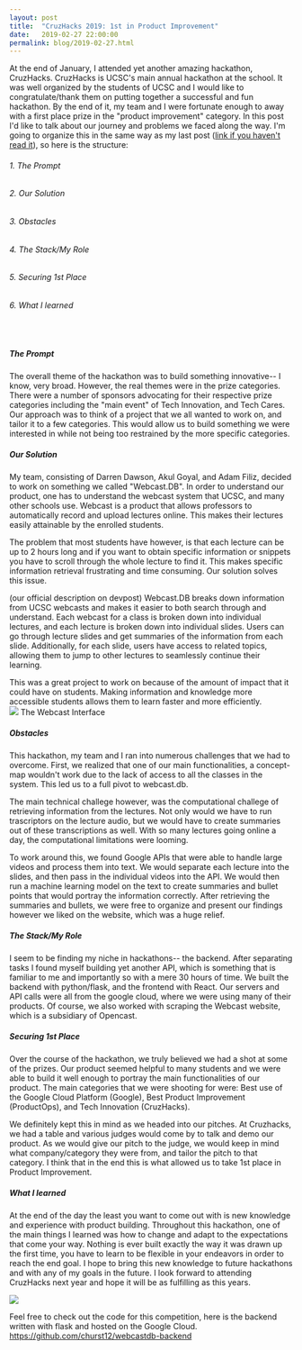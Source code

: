```yaml
---
layout: post
title:  "CruzHacks 2019: 1st in Product Improvement"
date:   2019-02-27 22:00:00
permalink: blog/2019-02-27.html
---
```

At the end of January, I attended yet another amazing hackathon, CruzHacks. CruzHacks is UCSC's main annual hackathon at the school. It was well organized by the students of UCSC and I would like to congratulate/thank them on putting together a successful and fun hackathon. By the end of it, my team and I were fortunate enough to away with a first place prize in the "product improvement" category. In this post I'd like to talk about our journey and problems we faced along the way. I'm going to organize this in the same way as my last post (<a href="http://collinhurst.com/blog/2018-11-06.html" target="_blank">link if you haven't read it</a>), so here is the structure:

###### 1. The Prompt
###### 2. Our Solution
###### 3. Obstacles
###### 4. The Stack/My Role
###### 5. Securing 1st Place
###### 6. What I learned
<br/>

##### The Prompt
The overall theme of the hackathon was to build something innovative-- I know, very broad. However, the real themes were in the prize categories. There were a number of sponsors advocating for their respective prize categories including the "main event" of Tech Innovation, and Tech Cares. Our approach was to think of a project that we all wanted to work on, and tailor it to a few categories. This would allow us to build something we were interested in while not being too restrained by the more specific categories.

##### Our Solution
My team, consisting of Darren Dawson, Akul Goyal, and Adam Filiz, decided to work on something we called "Webcast.DB". In order to understand our product, one has to understand the webcast system that UCSC, and many other schools use. Webcast is a product that allows professors to automatically record and upload lectures online. This makes their lectures easily attainable by the enrolled students. 

The problem that most students have however, is that each lecture can be up to 2 hours long and if you want to obtain specific information or snippets you have to scroll through the whole lecture to find it. This makes specific information retrieval frustrating and time consuming. Our solution solves this issue.

(our official description on devpost) Webcast.DB breaks down information from UCSC webcasts and makes it easier to both search through and understand. Each webcast for a class is broken down into individual lectures, and each lecture is broken down into individual slides. Users can go through lecture slides and get summaries of the information from each slide. Additionally, for each slide, users have access to related topics, allowing them to jump to other lectures to seamlessly continue their learning.

This was a great project to work on because of the amount of impact that it could have on students. Making information and knowledge more accessible students allows them to learn faster and more efficiently. 
<br/>
<img src="/assets/Opencast.jpg">
The Webcast Interface
<br/>
##### Obstacles
This hackathon, my team and I ran into numerous challenges that we had to overcome. First, we realized that one of our main functionalities, a concept-map wouldn't work due to the lack of access to all the classes in the system. This led us to a full pivot to webcast.db.

The main technical challege however, was the computational challege of retrieving information from the lectures. Not only would we have to run trascriptors on the lecture audio, but we would have to create summaries out of these transcriptions as well. With so many lectures going online a day, the computational limitations were looming.

To work around this, we found Google APIs that were able to handle large videos and process them into text. We would separate each lecture into the slides, and then pass in the individual videos into the API. We would then run a machine learning model on the text to create summaries and bullet points that would portray the information correctly. After retrieving the summaries and bullets, we were free to organize and present our findings however we liked on the website, which was a huge relief.

##### The Stack/My Role
I seem to be finding my niche in hackathons-- the backend. After separating tasks I found myself building yet another API, which is something that is familiar to me and importantly so with a mere 30 hours of time. We built the backend with python/flask, and the frontend with React. Our servers and API calls were all from the google cloud, where we were using many of their products. Of course, we also worked with scraping the Webcast website, which is a subsidiary of Opencast.

##### Securing 1st Place
Over the course of the hackathon, we truly believed we had a shot at some of the prizes. Our product seemed helpful to many students and we were able to build it well enough to portray the main functionalities of our product. The main categories that we were shooting for were: Best use of the Google Cloud Platform (Google), Best Product Improvement (ProductOps), and Tech Innovation (CruzHacks). 

We definitely kept this in mind as we headed into our pitches. At Cruzhacks, we had a table and various judges would come by to talk and demo our product. As we would give our pitch to the judge, we would keep in mind what company/category they were from, and tailor the pitch to that category. I think that in the end this is what allowed us to take 1st place in Product Improvement.

##### What I learned
At the end of the day the least you want to come out with is new knowledge and experience with product building. Throughout this hackathon, one of the main things I learned was how to change and adapt to the expectations that come your way. Nothing is ever built exactly the way it was drawn up the first time, you have to learn to be flexible in your endeavors in order to reach the end goal. I hope to bring this new knowledge to future hackathons and with any of my goals in the future. I look forward to attending CruzHacks next year and hope it will be as fulfilling as this years.


<img src="/assets/CruzHacks2019.jpg">

Feel free to check out the code for this competition, here is the backend written with flask and hosted on the Google Cloud. <br/>
<a href="https://github.com/churst12/webcastdb-backend" target="_blank">https://github.com/churst12/webcastdb-backend</a>
<br/>







